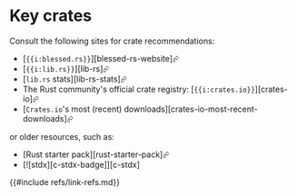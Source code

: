 # Key crates

Consult the following sites for crate recommendations:

- [`{{i:blessed.rs}}`][blessed-rs-website]⮳
- [`{{i:lib.rs}}`][lib-rs]⮳
- [`lib.rs` stats][lib-rs-stats]⮳
- The Rust community's official crate registry: [`{{i:crates.io}}`][crates-io]⮳
- [`Crates.io`'s most (recent) downloads][crates-io-most-recent-downloads]⮳

or older resources, such as:

- [Rust starter pack][rust-starter-pack]⮳
- [![stdx][c-stdx-badge]][c-stdx]

{{#include refs/link-refs.md}}

